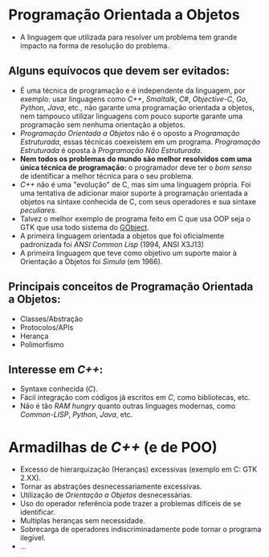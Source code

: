 # Programação Orientada a Objetos

- A linguagem que utilizada para resolver um problema tem grande impacto na forma de resolução do problema.

## Alguns equívocos que devem ser evitados:

- É uma técnica de programação e é independente da linguagem, por exemplo: usar linguagens como *C++*, *Smaltalk*, *C#*, *Objective-C*, *Go*, *Python*, *Java*, etc., não garante uma programação orientada a objetos, nem tampouco utilizar linguagens com pouco suporte garante uma programação sem nenhuma orientação a objetos.
- *Programação Orientada a Objetos* não é o oposto a *Programação Estruturada*, essas técnicas coexeistem em um programa. *Programação Estruturada* é oposta à *Programação Não Estruturada*.
- **Nem todos os problemas do mundo são melhor resolvidos com uma única técnica de programação:** o programador deve ter o *bom senso* de identificar a melhor técnica para o seu problema.
- *C++* não é uma "evolução" de C, mas sim uma linguagem própria. Foi uma tentativa de adicionar maior suporte à programação orientada a objetos na sintaxe conhecida de C, com seus operadores e sua sintaxe *peculiares*.
- Talvez o melhor exemplo de programa feito em C que usa OOP seja o GTK que usa todo sistema do [GObject](https://developer.gnome.org/gobject/stable/gobject-The-Base-Object-Type.html).
- A primeira linguagem orientada a objetos que foi oficialmente padronizada foi *ANSI Common Lisp* (1994, ANSI X3J13)
- A primeira linguagem que teve como objetivo um suporte maior à Orientação a Objetos foi *Simula* (em 1966).

## Principais conceitos de Programação Orientada a Objetos:

- Classes/Abstração
- Protocolos/APIs
- Herança
- Polimorfismo

## Interesse em *C++*:

- Syntaxe conhecida (*C*).
- Fácil integração com códigos já escritos em *C*, como bibliotecas, etc.
- Não é tão *RAM hungry* quanto outras linguages modernas, como *Common-LISP*, *Python*, *Java*, etc.

# Armadilhas de *C++* (e de POO)

- Excesso de hierarquização (Heranças) excessivas (exemplo em C: GTK 2.XX).
- Tornar as abstrações desnecessariamente excessivas.
- Utilização de *Orientação a Objetos* desnecessárias.
- Uso do operador referência pode trazer a problemas difíceis de se identificar.
- Multiplas heranças sem necessidade.
- Sobrecarga de operadores indiscriminadamente pode tornar o programa ilegível.
- ...

